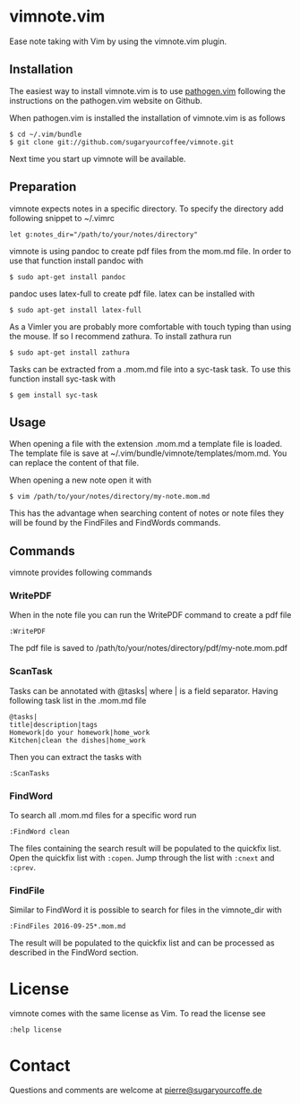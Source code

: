 vimnote.vim
===========
Ease note taking with Vim by using the vimnote.vim plugin.

Installation
------------
The easiest way to install vimnote.vim is to use 
[pathogen.vim](https://github.com/tpope/vim-pathogen) following the instructions
on the pathogen.vim website on Github.

When pathogen.vim is installed the installation of vimnote.vim is as follows

    $ cd ~/.vim/bundle
    $ git clone git://github.com/sugaryourcoffee/vimnote.git

Next time you start up vimnote will be available.

Preparation
-----------
vimnote expects notes in a specific directory. To specify the directory add
following snippet to ~/.vimrc

    let g:notes_dir="/path/to/your/notes/directory"

vimnote is using pandoc to create pdf files from the mom.md file. In order to 
use that function install pandoc with

    $ sudo apt-get install pandoc

pandoc uses latex-full to create pdf file. latex can be installed with

    $ sudo apt-get install latex-full

As a Vimler you are probably more comfortable with touch typing than using the 
mouse. If so I recommend zathura. To install zathura run

    $ sudo apt-get install zathura

Tasks can be extracted from a .mom.md file into a syc-task task. To use this 
function install syc-task with

    $ gem install syc-task

Usage
-----
When opening a file with the extension .mom.md a template file is loaded. The
template file is save at ~/.vim/bundle/vimnote/templates/mom.md. You can replace
the content of that file.

When opening a new note open it with

    $ vim /path/to/your/notes/directory/my-note.mom.md

This has the advantage when searching content of notes or note files they will
be found by the FindFiles and FindWords commands.

Commands
--------
vimnote provides following commands

### WritePDF
When in the note file you can run the WritePDF command to create a pdf file

    :WritePDF

The pdf file is saved to /path/to/your/notes/directory/pdf/my-note.mom.pdf

### ScanTask
Tasks can be annotated with @tasks| where | is a field separator. Having 
following task list in the .mom.md file

    @tasks|
    title|description|tags
    Homework|do your homework|home_work
    Kitchen|clean the dishes|home_work

Then you can extract the tasks with

    :ScanTasks

### FindWord
To search all .mom.md files for a specific word run

    :FindWord clean

The files containing the search result will be populated to the quickfix list.
Open the quickfix list with `:copen`. Jump through the list with `:cnext` and
`:cprev`.

### FindFile
Similar to FindWord it is possible to search for files in the vimnote\_dir with

    :FindFiles 2016-09-25*.mom.md

The result will be populated to the quickfix list and can be processed as 
described in the FindWord section.

License
=======
vimnote comes with the same license as Vim. To read the license see

    :help license

Contact
=======
Questions and comments are welcome at pierre@sugaryourcoffe.de


